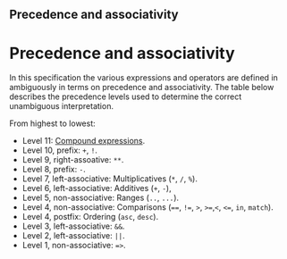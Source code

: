 Precedence and associativity
-------

# Precedence and associativity

In this specification the various expressions and operators are defined in ambiguously in terms on precedence and associativity. The table below describes the precedence levels used to determine the correct unambiguous interpretation.

From highest to lowest:

* Level 11: [Compound expressions](#sec-Compound-expressions).
* Level 10, prefix: `+`, `!`.
* Level 9, right-assoative: [](#sec-Binary-double-star-operator) `**`.
* Level 8, prefix: `-`.
* Level 7, left-associative: Multiplicatives (`*`, `/`, `%`).
* Level 6, left-associative: Additives (`+`, `-`),
* Level 5, non-associative: Ranges (`..`, `...`).
* Level 4, non-associative: Comparisons (`==`, `!=`, `>`, `>=`,`<`, `<=`, `in`, `match`).
* Level 4, postfix: Ordering (`asc`, `desc`).
* Level 3, left-associative: `&&`.
* Level 2, left-associative: `||`.
* Level 1, non-associative: `=>`.
